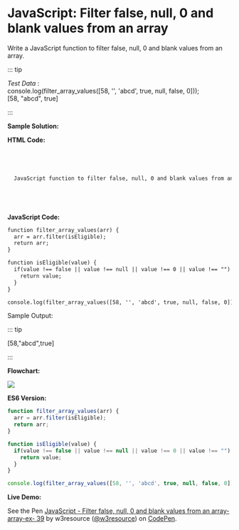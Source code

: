 # JavaScript: Filter false, null, 0 and blank values from an array

Write a JavaScript function to filter false, null, 0 and blank values from an array.

::: tip

_Test Data_ :  
console.log(filter\_array\_values(\[58, '', 'abcd', true, null, false, 0\]));  
\[58, "abcd", true\]

:::

**Sample Solution:**

**HTML Code:**

```html



  
  JavaScript function to filter false, null, 0 and blank values from an array






```

**JavaScript Code:**

```html
function filter_array_values(arr) {
  arr = arr.filter(isEligible);
  return arr;
}

function isEligible(value) {
  if(value !== false || value !== null || value !== 0 || value !== "") {
    return value;
  }
}

console.log(filter_array_values([58, '', 'abcd', true, null, false, 0]));

```

Sample Output:

::: tip

\[58,"abcd",true\]

:::

**Flowchart:**

![](https://www.w3resource.com/w3r_images/javascript-array-exercise-39.png)  

**ES6 Version:**

```javascript
function filter_array_values(arr) {
  arr = arr.filter(isEligible);
  return arr;
}

function isEligible(value) {
  if(value !== false || value !== null || value !== 0 || value !== "") {
    return value;
  }
}

console.log(filter_array_values([58, '', 'abcd', true, null, false, 0]));

```

**Live Demo:**

<section class="expand-codepen"><p data-height="380" data-theme-id="dark" data-slug-hash="aLwxRv" data-default-tab="js,result" data-user="w3resource" data-embed-version="2" data-pen-title="JavaScript - Filter false, null, 0 and blank values from an array-array-ex- 39" data-editable="true" class="codepen">See the Pen <a href="https://codepen.io/w3resource/pen/aLwxRv/">JavaScript - Filter false, null, 0 and blank values from an array-array-ex- 39</a> by w3resource (<a href="https://codepen.io/w3resource">@w3resource</a>) on <a href="https://codepen.io">CodePen</a>.</p><codepen></codepen></section>